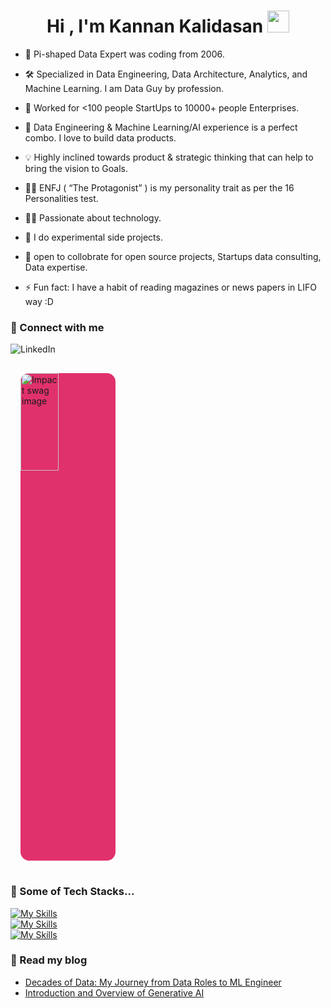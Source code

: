 <h1 align="center">Hi , I'm Kannan Kalidasan <img src="https://media.giphy.com/media/hvRJCLFzcasrR4ia7z/giphy.gif" width="35"></h1>

- 🚩 Pi-shaped Data Expert was coding from 2006.
- 🛠 Specialized in Data Engineering, Data Architecture, Analytics, and Machine Learning. I am Data Guy by profession.
- 🧢 Worked for <100 people StartUps to 10000+ people Enterprises.
- 💎 Data Engineering & Machine Learning/AI experience is a perfect combo. I love to build data products.
- 💡 Highly inclined towards product & strategic thinking that can help to bring the vision to Goals.
- 👨🏻 ENFJ ( “The Protagonist” ) is my personality trait as per the 16 Personalities test.
- 👨‍💻 Passionate about technology.
- 🔭 I do experimental side projects. 
- 👯 open to collobrate for open source projects, Startups data consulting, Data expertise.
  
- ⚡ Fun fact: I have a habit of reading magazines or news papers in LIFO way :D

<h3 align="left">🤝 Connect with me</h3>
<p align="left">
<a href='https://www.linkedin.com/in/sagarshahuk/' style='text-decoration: none;'>
    <img src='https://img.shields.io/badge/LinkedIn-Black?style=for-the-badge&color=0a66c2' alt='LinkedIn'>
</a>

<section style="padding: 1rem; width: 80%; max-width: 380px; min-height: 150px;"><img alt="Impact swag image" class="" src="https://hcti.io/v1/image/fc7ee793-d448-4e8a-929b-8d2d1cb67d86" height="20%" width="40%" style="background-color: rgb(225, 49, 108); border-radius: 14px;"></section>

<h3 align="left">🚀 Some of Tech Stacks...</h3>

[![My Skills](https://skillicons.dev/icons?i=aws,gcp,azure,python,docker,kubernetes,terraform,linux,grafana,elasticsearch&perline=10)](https://skillicons.dev)
<br>
[![My Skills](https://skillicons.dev/icons?i=flask,fastapi,react,javascript,nodejs,mongodb,figma,appwrite&perline=10)](https://skillicons.dev)
<br>
[![My Skills](https://skillicons.dev/icons?i=postgres,kafka,tensorflow,pytorch,sklearn,anaconda&perline=10)](https://skillicons.dev)

<h3 align="left">🧵 Read my blog</h3>

- [Decades of Data: My Journey from Data Roles to ML Engineer](https://kannandreams.medium.com/evaluation-of-data-roles-in-20-years-and-how-it-transformed-me-as-ml-engineer-97e3b2a45352)
- [Introduction and Overview of Generative AI](https://informedideas.substack.com/p/introduction-and-overview-of-generative)




